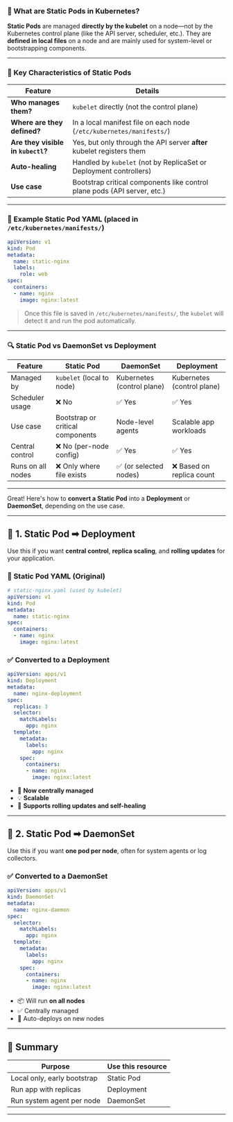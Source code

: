 ### 🧱 What are **Static Pods** in Kubernetes?

**Static Pods** are managed **directly by the kubelet** on a node—not by the Kubernetes control plane (like the API server, scheduler, etc.). They are **defined in local files** on a node and are mainly used for system-level or bootstrapping components.  

---

### 📍 Key Characteristics of Static Pods

| Feature                            | Details                                                                  |
| ---------------------------------- | ------------------------------------------------------------------------ |
| **Who manages them?**              | `kubelet` directly (not the control plane)                               |
| **Where are they defined?**        | In a local manifest file on each node (`/etc/kubernetes/manifests/`)     |
| **Are they visible in `kubectl`?** | Yes, but only through the API server **after** kubelet registers them    |
| **Auto-healing**                   | Handled by `kubelet` (not by ReplicaSet or Deployment controllers)       |
| **Use case**                       | Bootstrap critical components like control plane pods (API server, etc.) |

---

### 🔧 Example Static Pod YAML (placed in `/etc/kubernetes/manifests/`)

```yaml
apiVersion: v1
kind: Pod
metadata:
  name: static-nginx
  labels:
    role: web
spec:
  containers:
  - name: nginx
    image: nginx:latest
```

> Once this file is saved in `/etc/kubernetes/manifests/`, the `kubelet` will detect it and run the pod automatically.

---

### 🔍 Static Pod vs DaemonSet vs Deployment

| Feature           | Static Pod                       | DaemonSet                  | Deployment                 |
| ----------------- | -------------------------------- | -------------------------- | -------------------------- |
| Managed by        | `kubelet` (local to node)        | Kubernetes (control plane) | Kubernetes (control plane) |
| Scheduler usage   | ❌ No                             | ✅ Yes                      | ✅ Yes                      |
| Use case          | Bootstrap or critical components | Node-level agents          | Scalable app workloads     |
| Central control   | ❌ No (per-node config)           | ✅ Yes                      | ✅ Yes                      |
| Runs on all nodes | ❌ Only where file exists         | ✅ (or selected nodes)      | ❌ Based on replica count   |

---

Great! Here's how to **convert a Static Pod** into a **Deployment** or **DaemonSet**, depending on the use case.

---

## 🔁 1. **Static Pod ➡ Deployment**

Use this if you want **central control**, **replica scaling**, and **rolling updates** for your application.

### 🔧 Static Pod YAML (Original)

```yaml
# static-nginx.yaml (used by kubelet)
apiVersion: v1
kind: Pod
metadata:
  name: static-nginx
spec:
  containers:
  - name: nginx
    image: nginx:latest
```

### ✅ Converted to a **Deployment**

```yaml
apiVersion: apps/v1
kind: Deployment
metadata:
  name: nginx-deployment
spec:
  replicas: 3
  selector:
    matchLabels:
      app: nginx
  template:
    metadata:
      labels:
        app: nginx
    spec:
      containers:
      - name: nginx
        image: nginx:latest
```

* 🎯 **Now centrally managed**
* 💡 **Scalable**
* 🔁 **Supports rolling updates and self-healing**

---

## 🔁 2. **Static Pod ➡ DaemonSet**

Use this if you want **one pod per node**, often for system agents or log collectors.

### ✅ Converted to a **DaemonSet**

```yaml
apiVersion: apps/v1
kind: DaemonSet
metadata:
  name: nginx-daemon
spec:
  selector:
    matchLabels:
      app: nginx
  template:
    metadata:
      labels:
        app: nginx
    spec:
      containers:
      - name: nginx
        image: nginx:latest
```

* 📦 Will run **on all nodes**
* ✅ Centrally managed
* 🔁 Auto-deploys on new nodes

---

## 📝 Summary

| Purpose                     | Use this resource |
| --------------------------- | ----------------- |
| Local only, early bootstrap | Static Pod        |
| Run app with replicas       | Deployment        |
| Run system agent per node   | DaemonSet         |

---
